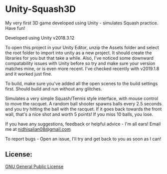 # Unity-Squash3D
My very first 3D game developed using Unity - simulates Squash practice. Have fun!

Developed using Unity v2018.3.12

To open this project in your Unity Editor, unzip the Assets folder and select the root folder to import into unity as a new project. It should create the libraries for you but that take a while. Also, I've noticed some downward compatability issues with Unity before so try and make sure your version matches mine, or is even more recent. I've checked recently with v2019.1.8 and it worked just fine. 

To build, make sure you've added all the open scenes to the build settings first. Should build and run without any glitches.

Simulates a very simple Squash/Tennis style interface, with mouse control to move the racquet. A random ball shooter spawns balls every 2.5 seconds and you try hitting the ball with the racquet. If it goes back towards the front wall, that's a nice shot and worth 5 points! If you miss 10 balls, you lose.

If you have any suggestions, feedback or helpful advice - I'm all ears! Email me at nidhisalian08@gmail.com

To report bugs - Open an issue, I'll try and get back to you as soon as I can!


## License:

[GNU General Public License](./LICENSE)
